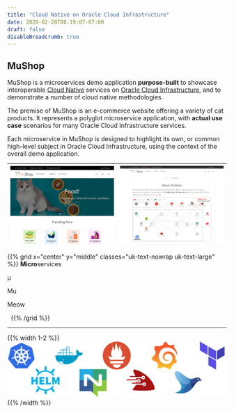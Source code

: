 ```yaml
---
title: "Cloud Native on Oracle Cloud Infrastructure"
date: 2020-02-28T08:19:07-07:00
draft: false
disableBreadcrumb: true
---
```


## MuShop

MuShop is a microservices demo application **purpose-built** to showcase
interoperable [Cloud Native](https://www.oracle.com/cloud/cloud-native/) services on
[Oracle Cloud Infrastructure](https://www.oracle.com/cloud/), and to demonstrate
a number of cloud native methodologies.

The premise of MuShop is an e-commerce website offering a variety of cat
products. It represents a polyglot microservice application, with **actual use case**
scenarios for many Oracle Cloud Infrastructure services.

Each microservice in MuShop is designed to highlight its own, or common high-level
subject in Oracle Cloud Infrastructure, using the context of the overall demo application.

| ![mushop](images/intro/mushop.home.png) | ![services](images/intro/mushop.about.png) |
| -- | -- |

{{% grid x="center" y="middle" classes="uk-text-nowrap uk-text-large" %}}
**Micro**services <span uk-icon="icon: arrow-right; ratio: 1.5" class="uk-text-muted uk-flex-none"></span>

μ <span uk-icon="icon: arrow-right; ratio: 1.5" class="uk-text-muted uk-flex-none"></span>

Mu <span uk-icon="icon: arrow-right; ratio: 1.5" class="uk-text-muted uk-flex-none"></span>

Meow <span uk-icon="icon: arrow-right; ratio: 1.5" class="uk-text-muted uk-flex-none"></span>

<span class="uk-width-1-5 uk-flex-none">
  <img uk-img data-src="images/logo.light.png" class="no-dark" />
  <img uk-img data-src="images/logo.dark.png" class="no-light" />
</span>
{{% /grid %}}

---

{{% width 1-2 %}}
![Mushop cloud native](images/intro/cloudnative.png)
{{% /width %}}
